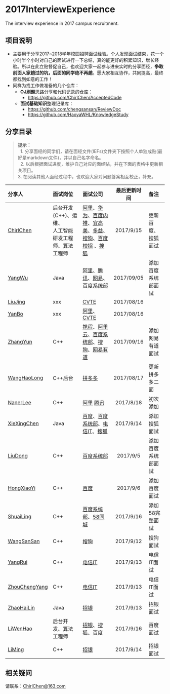# 2017InterviewExperience
The interview experience in 2017 campus recruitment.
## 项目说明
- 主要用于分享2017~2018学年校园招聘面试经验。个人发现面试结束，花一个小时半个小时对自己的面试进行一下总结，真的能更好的积累知识，增长经验。所以在此立贴督促自己，也欢迎大家一起参与进来实时的分享面经，**争取前面人家趟过的坑，后面的同学绝不再趟**。愿大家相互协作，共同提高，最终都找到如意的工作！
- 同样为找工作做准备的几个仓库：
    - **OJ刷题**思路分享和代码记录的仓库：
        - https://github.com/ChirlChen/AcceptedCode
    - **面试基础知识**整理记录库：
        - https://github.com/chengsansan/ReviewDoc
        - https://github.com/HaoyaWHL/KnowledgeStudy

## 分享目录
> **提示：** <br>
    1. 分享面经的同学们，请在面经文件(IEFs)文件夹下按照个人单独成贴(最好是markdown文件)，并以自己名字命名。 <br>
    2. 以后根据面试进度，维护自己对应的面经贴，并在下面的表格中更新相关项目。<br>
    3. 在阅读其他人面经过程中，也欢迎大家对问题答案相互校正，补充。<br>

| 分享人 | 面试岗位 | 面试公司 | 最后更新时间 | 备注 |
| :--- | :---- | :---- | :---: | :----- |
|[ChirlChen](./IEFs/ChirlChen.md)| 后台开发(C++)、运维、<br>人工智能研发工程师、算法工程师| [阿里](./IEFs/ChirlChen.md#mayijinfu)、[华为](./IEFs/ChirlChen.md#huawei)、[百度内推](./IEFs/ChirlChen.md#baidu_shanghai)、[宜高美](./IEFs/ChirlChen.md#yigaomei)、[多益](./IEFs/ChirlChen.md#duoyi)、[搜狗](./IEFs/ChirlChen.md#sougou)、[百度校招](./IEFs/ChirlChen.md#baidu) 、[搜狐](./IEFs/ChirlChen.md#sohu)| 2017/9/15| 更新百度、搜狐面试|
|[YangWu](./IEFs/YangWu.md) | Java | [阿里](./IEFs/YangWu.md#ali)、[腾讯](./IEFs/YangWu.md#tengxun)、[网易](./IEFs/YangWu.md#wangyi)、[百度系统部](./IEFs/YangWu.md#baidu_xitongbu) | 2017/09/05 | 添加百度系统部面试 |
|[LiuJing](./IEFs/LiuJing.md) | xxx | [CVTE](./IEFs/LiuJing.md#cvte)| 2017/08/16 | |
|[YanBo](./IEFs/YanBo.md) | xxx | [阿里](./IEFs/YanBo.md#ali)、[CVTE](./IEFs/YanBo.md#cvte)| 2017/08/16 | |
|[ZhangYun](./IEFs/ZhangYun.md) | C++ | [携程](./IEFs/ZhangYun.md#xiecheng)、[阿里云](./IEFs/ZhangYun.md#aliyun)、[百度系统部](./IEFs/ZhangYun.md#baidu_xitongbu)、[搜狗](./IEFs/ZhangYun.md#sougou)、[网易有道](./IEFs/ZhangYun.md#wangyi_youdao) | 2017/09/16 | 添加网易有道面试 |
|[WangHaoLong](./IEFs/WangHaoLong.md) | C++后台 | [拼多多](./IEFs/WangHaoLong.md#pinduoduo)| 2017/08/17 |更新拼多多二面 |
|[NanerLee](./IEFs/NanerLee.md) | C++ | [阿里](./IEFs/NanerLee.md#阿里巴巴) [腾讯](./IEFs/NanerLee.md#腾讯) | 2017/8/18 | 初次添加 |
|[XieXingChen](./IEFs/XieXingChen.md) | Java | [百度](./IEFs/XieXingChen.md#baidu)、[百度系统部](./IEFs/XieXingChen.md#baidu_xitongbu)、[电信IT](./IEFs/XieXingChen.md#dianxin_it)、[搜狐](./IEFs/XieXingChen.md#sohu)  | 2017/9/14 | 添加搜狐面试 |
|[LiuDong](./IEFs/LiuDong.md) | C++ | [百度系统部](./IEFs/LiuDong.md#baidu_xitongbu) |2017/9/5 | 添加百度系统部面试 |
|[HongXiaoYi](./IEFs/HongXiaoYi.md) | C++ | [百度](./IEFs/HongXiaoYi.md#baidu) |2017/9/6 | 添加百度面试 |
|[ShuaiLing](./IEFs/ShuaiLing.md) | C++ | [百度系统部](./IEFs/ShuaiLing.md#baidu_xitongbu)、[58同城](./IEFs/ShuaiLing.md#58) |2017/9/16 | 添加58完整面试 |
|[WangSanSan](./IEFs/WangSanSan.md) | C++ | [搜狗](./IEFs/WangSanSan.md#sougou) |2017/9/12 | 搜狗面试 |
|[YangRui](./IEFs/YangRui.md) | C++ | [电信IT](./IEFs/YangRui.md#dianxin_it) |2017/9/13 | 电信IT面试 |
|[ZhouChengYang](./IEFs/ZhouChengYang.md) | C++ | [电信IT](./IEFs/ZhouChengYang.md#dianxin_it) |2017/9/13 | 电信IT面试 |
|[ZhaoHaiLin](./IEFs/ZhaoHaiLin.md) | Java | [招银](./IEFs/ZhaoHaiLin.md#zhaoyin) |2017/9/13 | 招银面试 |
|[LiWenHao](./IEFs/LiWenHao.md) | 后台开发、算法工程师 | [招银](./IEFs/LiWenHao.md#zhaoyin)、[搜狐](./IEFs/LiWenHao.md#sohu)、[百度](./IEFs/LiWenHao.md#baidu) |2017/9/16 | 百度面试 |
|[LiMing](./IEFs/LiMing.md) | C++ | [招银](./IEFs/LiMing.md#zhaoyin) |2017/9/14 | 招银面试 |

## 相关疑问
 请联系：ChirlChen@163.com

